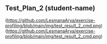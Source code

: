 ## Test_Plan_2  (student-name)
(https://github.com/LesmanaArya/exercise-profiling/blob/main/img/test_result_2_cmd.png)
(https://github.com/LesmanaArya/exercise-profiling/blob/main/img/test_result_2_cmd.png)
